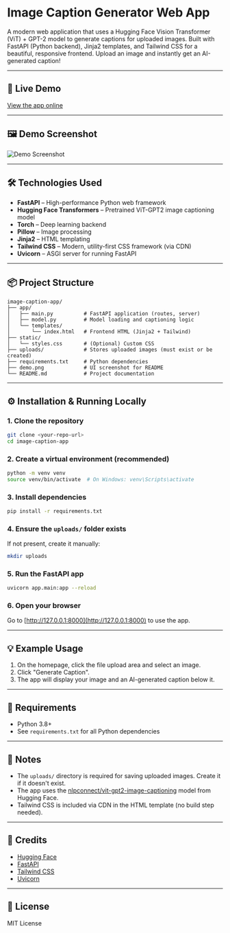 # Image Caption Generator Web App

A modern web application that uses a Hugging Face Vision Transformer (ViT) + GPT-2 model to generate captions for uploaded images. Built with FastAPI (Python backend), Jinja2 templates, and Tailwind CSS for a beautiful, responsive frontend. Upload an image and instantly get an AI-generated caption!

---

## 🚀 Live Demo

[View the app online](https://your-demo-url.com) <!-- Replace with your deployed URL if available -->

---

## 🖼️ Demo Screenshot

![Demo Screenshot](image-caption-app/demo.png)

---

## 🛠️ Technologies Used

- **FastAPI** – High-performance Python web framework
- **Hugging Face Transformers** – Pretrained ViT-GPT2 image captioning model
- **Torch** – Deep learning backend
- **Pillow** – Image processing
- **Jinja2** – HTML templating
- **Tailwind CSS** – Modern, utility-first CSS framework (via CDN)
- **Uvicorn** – ASGI server for running FastAPI

---

## 📦 Project Structure

```text
image-caption-app/
├── app/
│   ├── main.py          # FastAPI application (routes, server)
│   ├── model.py         # Model loading and captioning logic
│   └── templates/
│       └── index.html   # Frontend HTML (Jinja2 + Tailwind)
├── static/
│   └── styles.css       # (Optional) Custom CSS
├── uploads/             # Stores uploaded images (must exist or be created)
├── requirements.txt     # Python dependencies
├── demo.png             # UI screenshot for README
└── README.md            # Project documentation
```

---

## ⚙️ Installation & Running Locally

### 1. Clone the repository

```sh
git clone <your-repo-url>
cd image-caption-app
```

### 2. Create a virtual environment (recommended)

```sh
python -m venv venv
source venv/bin/activate  # On Windows: venv\Scripts\activate
```

### 3. Install dependencies

```sh
pip install -r requirements.txt
```

### 4. Ensure the `uploads/` folder exists

If not present, create it manually:

```sh
mkdir uploads
```

### 5. Run the FastAPI app

```sh
uvicorn app.main:app --reload
```

### 6. Open your browser

Go to [http://127.0.0.1:8000](http://127.0.0.1:8000) to use the app.

---

## 💡 Example Usage

1. On the homepage, click the file upload area and select an image.
2. Click "Generate Caption".
3. The app will display your image and an AI-generated caption below it.

---

## 🐍 Requirements

- Python 3.8+
- See `requirements.txt` for all Python dependencies

---

## 📢 Notes

- The `uploads/` directory is required for saving uploaded images. Create it if it doesn't exist.
- The app uses the [nlpconnect/vit-gpt2-image-captioning](https://huggingface.co/nlpconnect/vit-gpt2-image-captioning) model from Hugging Face.
- Tailwind CSS is included via CDN in the HTML template (no build step needed).

---

## 🤝 Credits

- [Hugging Face](https://huggingface.co/)
- [FastAPI](https://fastapi.tiangolo.com/)
- [Tailwind CSS](https://tailwindcss.com/)
- [Uvicorn](https://www.uvicorn.org/)

---

## 📄 License

MIT License
